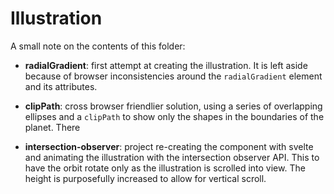 # Illustration

A small note on the contents of this folder:

- **radialGradient**: first attempt at creating the illustration. It is left aside because of browser inconsistencies around the `radialGradient` element and its attributes.

- **clipPath**: cross browser friendlier solution, using a series of overlapping ellipses and a `clipPath` to show only the shapes in the boundaries of the planet. There

- **intersection-observer**: project re-creating the component with svelte and animating the illustration with the intersection observer API. This to have the orbit rotate only as the illustration is scrolled into view. The height is purposefully increased to allow for vertical scroll.
